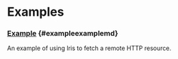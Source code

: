 # Examples

### [Example](example.md) {#exampleexamplemd}

An example of using Iris to fetch a remote HTTP resource.

